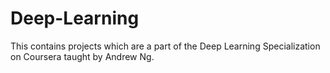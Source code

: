 # Deep-Learning
This contains projects which are a part of the Deep Learning Specialization on Coursera taught by Andrew Ng. 
